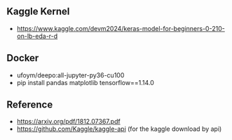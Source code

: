 ## Kaggle Kernel
* https://www.kaggle.com/devm2024/keras-model-for-beginners-0-210-on-lb-eda-r-d

## Docker 

* ufoym/deepo:all-jupyter-py36-cu100
* pip install pandas matplotlib tensorflow==1.14.0

## Reference

* https://arxiv.org/pdf/1812.07367.pdf
* https://github.com/Kaggle/kaggle-api (for the kaggle download by api)